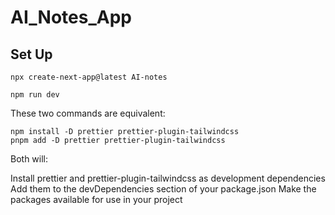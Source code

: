 # AI_Notes_App

## Set Up

```
npx create-next-app@latest AI-notes

npm run dev
```
These two commands are equivalent:
```
npm install -D prettier prettier-plugin-tailwindcss
pnpm add -D prettier prettier-plugin-tailwindcss
```
Both will:

Install prettier and prettier-plugin-tailwindcss as development dependencies
Add them to the devDependencies section of your package.json
Make the packages available for use in your project
